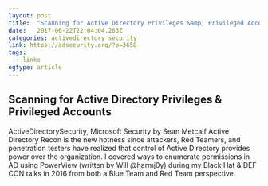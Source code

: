 ```yaml
---
layout: post 
title:  "Scanning for Active Directory Privileges &amp; Privileged Accounts » Active Directory Security" 
date:   2017-06-22T22:04:04.263Z 
categories: activedirectory security 
link: https://adsecurity.org/?p=3658 
tags:
  - links
ogtype: article 
---
```


## Scanning for Active Directory Privileges & Privileged Accounts
ActiveDirectorySecurity, Microsoft Security by Sean Metcalf
Active Directory Recon is the new hotness since attackers, Red Teamers, and penetration testers have realized that control of Active Directory provides power over the organization.
I covered ways to enumerate permissions in AD using PowerView (written by Will @harmj0y) during my Black Hat & DEF CON talks in 2016 from both a Blue Team and Red Team perspective.